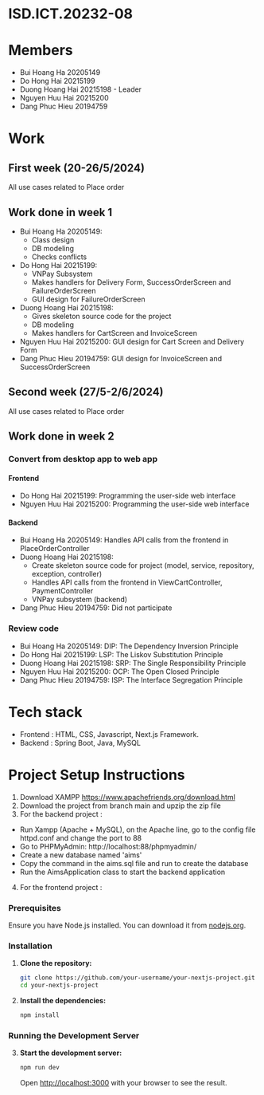 # ISD.ICT.20232-08

# Members
- Bui Hoang Ha 20205149
- Do Hong Hai 20215199
- Duong Hoang Hai 20215198 - Leader
- Nguyen Huu Hai 20215200
- Dang Phuc Hieu 20194759

# Work

## First week (20-26/5/2024)
All use cases related to Place order

## Work done in week 1
- Bui Hoang Ha 20205149:
  + Class design
  + DB modeling
  + Checks conflicts
- Do Hong Hai 20215199:
  + VNPay Subsystem
  + Makes handlers for Delivery Form, SuccessOrderScreen and FailureOrderScreen
  + GUI design for FailureOrderScreen
- Duong Hoang Hai 20215198:
  + Gives skeleton source code for the project
  + DB modeling
  + Makes handlers for CartScreen and InvoiceScreen
- Nguyen Huu Hai 20215200: GUI design for Cart Screen and Delivery Form
- Dang Phuc Hieu 20194759: GUI design for InvoiceScreen and SuccessOrderScreen

## Second week (27/5-2/6/2024)
All use cases related to Place order

## Work done in week 2
### Convert from desktop app to web app
#### Frontend
- Do Hong Hai 20215199: Programming the user-side web interface
- Nguyen Huu Hai 20215200: Programming the user-side web interface
#### Backend
- Bui Hoang Ha 20205149: Handles API calls from the frontend in PlaceOrderController
- Duong Hoang Hai 20215198:
  + Create skeleton source code for project (model, service, repository, exception, controller)
  + Handles API calls from the frontend in ViewCartController, PaymentController
  + VNPay subsystem (backend)
- Dang Phuc Hieu 20194759: Did not participate
### Review code
- Bui Hoang Ha 20205149: DIP: The Dependency Inversion Principle
- Do Hong Hai 20215199: LSP: The Liskov Substitution Principle
- Duong Hoang Hai 20215198: SRP: The Single Responsibility Principle
- Nguyen Huu Hai 20215200: OCP: The Open Closed Principle
- Dang Phuc Hieu 20194759: ISP: The Interface Segregation Principle
# Tech stack
- Frontend : HTML, CSS, Javascript, Next.js Framework.
- Backend :  Spring Boot, Java, MySQL

# Project Setup Instructions
1. Download XAMPP https://www.apachefriends.org/download.html
2. Download the project from branch main and upzip the zip file
3. For the backend project :
- Run Xampp (Apache + MySQL), on the Apache line, go to the config file httpd.conf and change the port to 88
- Go to PHPMyAdmin: http://localhost:88/phpmyadmin/
- Create a new database named 'aims'
- Copy the command in the aims.sql file and run to create the database
- Run the AimsApplication class to start the backend application
4. For the frontend project :

### Prerequisites

Ensure you have Node.js installed. You can download it from [nodejs.org](https://nodejs.org/).

### Installation

1. **Clone the repository:**

    ```bash
    git clone https://github.com/your-username/your-nextjs-project.git
    cd your-nextjs-project
    ```

2. **Install the dependencies:**

    ```bash
    npm install
    ```

### Running the Development Server

3. **Start the development server:**

    ```bash
    npm run dev
    ```

    Open [http://localhost:3000](http://localhost:3000) with your browser to see the result.
